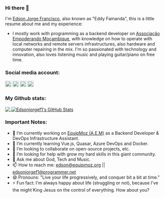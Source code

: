 ### Hi there 👋

I'm [Edson Jorge Francisco](https://equipmoz.org/people/edson-jorge-francisco), also known as "Eddy Famanda", this is a little resume about me and my experience:

- I mostly work with programming as a backend developer on [Associação Empoderando Moçambique](http://empoderandomocambique.org), with knowledge on how to operate with local networks and remote servers infrastructures, also hardware and computer repairing in the mix. I'm so passionated with technology and innovation, also loves listening music and playing guitar/piano on free time.

### Social media account:

[<img src='https://cdn.jsdelivr.net/npm/simple-icons@3.0.1/icons/linkedin.svg' alt='linkedin' height='20'>](https://www.linkedin.com/in/edsonjorgef1/)
[<img src='https://cdn.jsdelivr.net/npm/simple-icons@3.0.1/icons/instagram.svg' alt='instagram' height='20'>](https://www.instagram.com/famanda_ejf1/)
[<img src='https://cdn.jsdelivr.net/npm/simple-icons@3.0.1/icons/facebook.svg' alt='website' height='20'>](https://www.facebook.com/edsonjorgef1)
[<img src="https://cdn.jsdelivr.net/npm/simple-icons@3.0.1/icons/docker.svg" alt="docker" height='20'>](https://hub.docker.com/u/edsonjorgef1)

<!-- [<img src='https://cdn.jsdelivr.net/npm/simple-icons@3.0.1/icons/twitter.svg' alt='twitter' height='20'>](https://twitter.com/skull_boy00)  -->

### My Github stats:

<a href="https://github.com/Edsonjorgef1">
  <img align="center" src="https://github-readme-stats.vercel.app/api/top-langs/?username=Edsonjorgef1&hide=java,Ruby&title_color=ffffff&text_color=c9cacc&icon_color=2bbc8a&bg_color=1d1f21"
   />
</a>
<a href="https://github.com/Edsonjorgef1">
  <img align="center" src="https://github-readme-stats.vercel.app/api?username=Edsonjorgef1&show_icons=true&line_height=27&count_private=true&title_color=ffffff&text_color=c9cacc&icon_color=2bbc8a&bg_color=1d1f21" alt="Edsonjorgef1's GitHub Stats" />
</a>

### Important Notes:

- 🔭 I’m currently working on [EquipMoz (A.E.M)](https://equipmoz.org) as a Backend Developer & DevOps Infrastructure Assistant.
- 🌱 I’m currently learning Vue.js, Quasar, Azure DevOps and Docker.
- 👯 I’m looking to collaborate on open-source projects, etc.
- 🤔 I’m looking for help with grow my hard skills in this giant community.
- 💬 Ask me about God, Tech and Music.
- 📫 How to reach me: edson@equipmoz.org || edsonjorgef1@programmer.net
- 😄 Pronouns: "Live your life progressively, and conquer bit a bit at time."
- ⚡ Fun fact: I'm always happy about life (struggling or not), because I've the might King Jesus on the control of everything. How about you?
